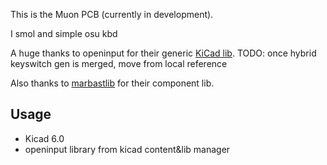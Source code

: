 This is the Muon PCB (currently in development).

I smol and simple osu kbd


A huge thanks to openinput for their generic [KiCad lib](https://github.com/openinput-fw/openinput-kicad-library).
TODO: once hybrid keyswitch gen is merged, move from local reference

Also thanks to [marbastlib](https://github.com/ebastler/marbastlib) for their component lib.

## Usage
- Kicad 6.0
- openinput library from kicad content&lib manager
